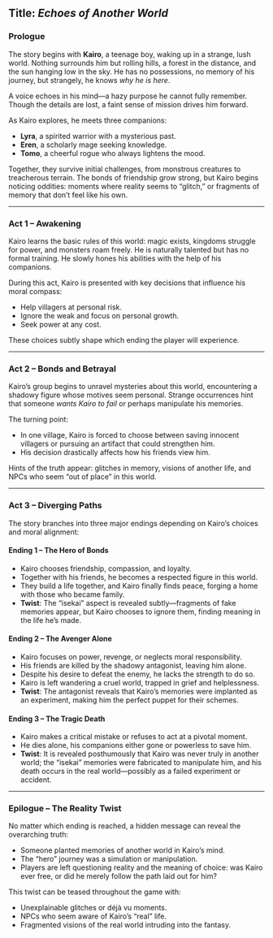 
## **Title:** *Echoes of Another World*

### **Prologue**

The story begins with **Kairo**, a teenage boy, waking up in a strange, lush world. Nothing surrounds him but rolling hills, a forest in the distance, and the sun hanging low in the sky. He has no possessions, no memory of his journey, but strangely, he knows *why he is here*.

A voice echoes in his mind—a hazy purpose he cannot fully remember. Though the details are lost, a faint sense of mission drives him forward.

As Kairo explores, he meets three companions:

* **Lyra**, a spirited warrior with a mysterious past.
* **Eren**, a scholarly mage seeking knowledge.
* **Tomo**, a cheerful rogue who always lightens the mood.

Together, they survive initial challenges, from monstrous creatures to treacherous terrain. The bonds of friendship grow strong, but Kairo begins noticing oddities: moments where reality seems to “glitch,” or fragments of memory that don’t feel like his own.

---

### **Act 1 – Awakening**

Kairo learns the basic rules of this world: magic exists, kingdoms struggle for power, and monsters roam freely. He is naturally talented but has no formal training. He slowly hones his abilities with the help of his companions.

During this act, Kairo is presented with key decisions that influence his moral compass:

* Help villagers at personal risk.
* Ignore the weak and focus on personal growth.
* Seek power at any cost.

These choices subtly shape which ending the player will experience.

---

### **Act 2 – Bonds and Betrayal**

Kairo’s group begins to unravel mysteries about this world, encountering a shadowy figure whose motives seem personal. Strange occurrences hint that someone *wants Kairo to fail* or perhaps manipulate his memories.

The turning point:

* In one village, Kairo is forced to choose between saving innocent villagers or pursuing an artifact that could strengthen him.
* His decision drastically affects how his friends view him.

Hints of the truth appear: glitches in memory, visions of another life, and NPCs who seem “out of place” in this world.

---

### **Act 3 – Diverging Paths**

The story branches into three major endings depending on Kairo’s choices and moral alignment:

#### **Ending 1 – The Hero of Bonds**

* Kairo chooses friendship, compassion, and loyalty.
* Together with his friends, he becomes a respected figure in this world.
* They build a life together, and Kairo finally finds peace, forging a home with those who became family.
* **Twist**: The “isekai” aspect is revealed subtly—fragments of fake memories appear, but Kairo chooses to ignore them, finding meaning in the life he’s made.

#### **Ending 2 – The Avenger Alone**

* Kairo focuses on power, revenge, or neglects moral responsibility.
* His friends are killed by the shadowy antagonist, leaving him alone.
* Despite his desire to defeat the enemy, he lacks the strength to do so.
* Kairo is left wandering a cruel world, trapped in grief and helplessness.
* **Twist**: The antagonist reveals that Kairo’s memories were implanted as an experiment, making him the perfect puppet for their schemes.

#### **Ending 3 – The Tragic Death**

* Kairo makes a critical mistake or refuses to act at a pivotal moment.
* He dies alone, his companions either gone or powerless to save him.
* **Twist**: It is revealed posthumously that Kairo was never truly in another world; the “isekai” memories were fabricated to manipulate him, and his death occurs in the real world—possibly as a failed experiment or accident.

---

### **Epilogue – The Reality Twist**

No matter which ending is reached, a hidden message can reveal the overarching truth:

* Someone planted memories of another world in Kairo’s mind.
* The “hero” journey was a simulation or manipulation.
* Players are left questioning reality and the meaning of choice: was Kairo ever free, or did he merely follow the path laid out for him?

This twist can be teased throughout the game with:

* Unexplainable glitches or déjà vu moments.
* NPCs who seem aware of Kairo’s “real” life.
* Fragmented visions of the real world intruding into the fantasy.
